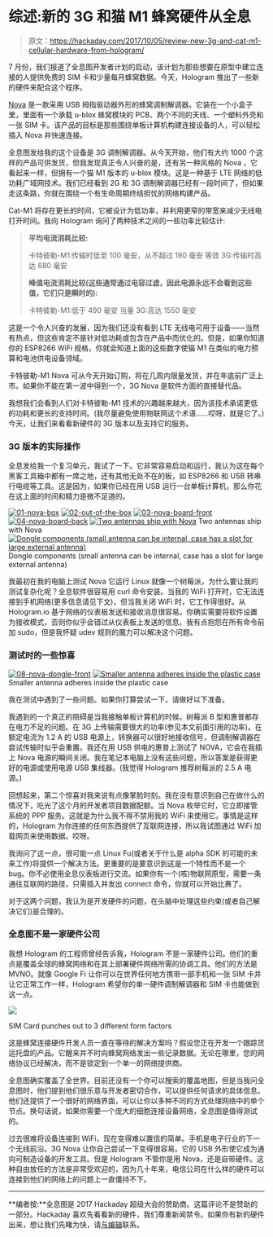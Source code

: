 # 综述:新的 3G 和猫 M1 蜂窝硬件从全息

> 原文：<https://hackaday.com/2017/10/05/review-new-3g-and-cat-m1-cellular-hardware-from-hologram/>

7 月份，我们报道了全息图开发者计划的启动，该计划为那些想要在原型中建立连接的人提供免费的 SIM 卡和少量每月蜂窝数据。今天，Hologram 推出了一些新的硬件来配合这个程序。

[Nova](https://hologram.io/nova/) 是一款采用 USB 拇指驱动器外形的蜂窝调制解调器。它装在一个小盒子里，里面有一个承载 u-blox 蜂窝模块的 PCB、两个不同的天线、一个塑料外壳和一张 SIM 卡。该产品的目标是那些围绕单板计算机构建连接设备的人，可以轻松插入 Nova 并快速连接。

全息图发给我的这个设备是 3G 调制解调器。从今天开始，他们有大约 1000 个这样的产品可供发货，但我发现真正令人兴奋的是，还有另一种风格的 Nova ，它看起来一样，但拥有一个猫 M1 版本的 u-blox 模块。这是一种基于 LTE 网络的低功耗广域网技术。我们已经看到 2G 和 3G 调制解调器已经有一段时间了，但如果走这条路，你就在围绕一个有生命周期终结担忧的网络构建产品。

Cat-M1 将存在更长的时间，它被设计为低功率，并利用更窄的带宽来减少无线电打开时间。我向 Hologram 询问了两种技术之间的一些功率比较估计:

> **平均电流消耗比较:**
> 
> 卡特彼勒-M1:传输时低至 100 毫安，从不超过 190 毫安
> 等效 3G:传输时高达 680 毫安
> 
> **峰值电流消耗比较(这些通常通过电容过滤，因此电源永远不会看到这些值，它们只是瞬时的):**
> 
> 卡特彼勒-M1:低于 490 毫安
> 当量 3G:高达 1550 毫安

这是一个令人兴奋的发展，因为我们还没有看到 LTE 无线电可用于设备——当然有热点，但这些肯定不是针对低功耗或包含在产品中而优化的。但是，如果你知道你的 ESP8266 WiFi 规格，你就会知道上面的这些数字使猫 M1 在类似的电力预算和电池供电设备领域。

卡特彼勒-M1 Nova 可从今天开始订购，将在几周内限量发货，并在年底前广泛上市。如果你不能在第一波中得到一个，3G Nova 是软件方面的直接替代品。

我想我们会看到人们对卡特彼勒-M1 技术的兴趣越来越大，因为该技术承诺更低的功耗和更长的支持时间。(我尽量避免使用物联网这个术语……哎呀，就是它了。)今天，让我们来看看新硬件的 3G 版本以及支持它的服务。

### 3G 版本的实际操作

全息发给我一个复习单元，我试了一下。它非常容易启动和运行，我认为这在每个黑客工具箱中都有一席之地，还有其他无处不在的板，如 ESP8266 和 USB 转串行电缆等工具。这是因为，如果你已经在用 USB 运行一台单板计算机，那么你花在这上面的时间和精力是微不足道的。

 [![01-nova-box](img/77910a7db6e30d3806d67aaef8158baf.png "01-nova-box")](https://hackaday.com/2017/10/05/review-new-3g-and-cat-m1-cellular-hardware-from-hologram/01-nova-box/)  [![02-out-of-the-box](img/49ae00bfef7cd1f5e9072ca7346ce1da.png "02-out-of-the-box")](https://hackaday.com/2017/10/05/review-new-3g-and-cat-m1-cellular-hardware-from-hologram/02-out-of-the-box/)  [![03-nova-board-front](img/9f86332c707f0974dd0f57b2ef7ff107.png "03-nova-board-front")](https://hackaday.com/2017/10/05/review-new-3g-and-cat-m1-cellular-hardware-from-hologram/03-nova-board-front/)  [![04-nova-board-back](img/7507a8c19dd69bb7f5a215d86d228548.png "04-nova-board-back")](https://hackaday.com/2017/10/05/review-new-3g-and-cat-m1-cellular-hardware-from-hologram/04-nova-board-back/)  [![Two antennas ship with Nova](img/2985dea25d80d73c5b5fcee3beda81f6.png "05-nova-antenna")](https://hackaday.com/2017/10/05/review-new-3g-and-cat-m1-cellular-hardware-from-hologram/05-nova-antenna/) Two antennas ship with Nova [![Dongle components (small antenna can be internal, case has a slot for large external antenna)](img/905dd1a20442c263a1f79e53b86e0796.png "07-nova-assembly")](https://hackaday.com/2017/10/05/review-new-3g-and-cat-m1-cellular-hardware-from-hologram/07-nova-assembly/) Dongle components (small antenna can be internal, case has a slot for large external antenna)

我最初在我的电脑上测试 Nova 它运行 Linux 就像一个树莓派，为什么要让我的测试复杂化呢？全息软件很容易用 curl 命令安装。当我的 WiFi 打开时，它无法连接到手机网络(更多信息请见下文)，但当我关闭 WiFi 时，它工作得很好。从 Hologram.io 基于网络的仪表板发送和接收消息很容易。你确实需要将软件设置为接收模式，否则你似乎会错过从仪表板上发送的信息。我有点抱怨在所有命令前加 sudo，但是我怀疑 udev 规则的魔力可以解决这个问题。

### 测试时的一些惊喜

 [![08-nova-dongle-front](img/533d3698b33a064cf6db417aedba7554.png "08-nova-dongle-front")](https://hackaday.com/2017/10/05/review-new-3g-and-cat-m1-cellular-hardware-from-hologram/08-nova-dongle-front/)  [![Smaller antenna adheres inside the plastic case](img/d8c05618df0861563b09059d455848e3.png "09-nova-dongle-back")](https://hackaday.com/2017/10/05/review-new-3g-and-cat-m1-cellular-hardware-from-hologram/09-nova-dongle-back/) Smaller antenna adheres inside the plastic case

我在测试中遇到了一些问题。如果你打算尝试一下，请做好以下准备。

我遇到的一个真正的阻碍是当我接触单板计算机的时候。树莓派 B 型和惠普都存在电力不足的问题。在 3G 上传输需要很大的功率(参见本文前面引用的功率)。在额定电流为 1.2 A 的 USB 电源上，转换器可以很好地接收信号，但调制解调器在尝试传输时似乎会重置。我还在用 USB 供电的惠普上测试了 NOVA，它会在我插上 Nova 电源的瞬间关闭。我在笔记本电脑上没有这些问题，所以答案是获得更好的电源或使用电源 USB 集线器。(我觉得 Hologram 推荐树莓派的 2.5 A 电源。)

回想起来，第二个惊喜对我来说有点像掌脸时刻。我在没有意识到自己在做什么的情况下，吃光了这个月的开发者项目数据配额。当 Nova 枚举它时，它立即接管系统的 PPP 服务。这就是为什么我不得不禁用我的 WiFi 来使用它。事情是这样的，Hologram 为你连接的任何东西提供了互联网连接，所以我试图通过 WiFi 加载网页来使用数据。哎呀。

我询问了这一点，很可能一点 Linux Fu(或者关于什么是 alpha SDK 的可能的未来工作)将提供一个解决方法。更重要的是要意识到这是一个特性而不是一个 bug。你不必使用全息仪表板进行交流。如果你有一个(咳)物联网原型，需要一条通往互联网的路径，只需插入并发出 connect 命令，你就可以开始比赛了。

对于这两个问题，我认为是开发硬件的问题，在头脑中处理这些约束(或者自己解决它们)是合理的。

### 全息图不是一家硬件公司

我想 Hologram 的工程师曾经告诉我，Hologram 不是一家硬件公司。他们的重点是覆盖全球的蜂窝网络和在其上部署硬件网络所需的协调工具。他们的方法是 MVNO。就像 Google Fi 让你可以在世界任何地方携带一部手机和一张 SIM 卡并让它正常工作一样，Hologram 希望你的单一硬件调制解调器和 SIM 卡也能做到这一点。

![](img/b7daeba50c10f865ec2edce6d0ee2c6d.png)

SIM Card punches out to 3 different form factors

这是蜂窝连接硬件开发人员一直在等待的解决方案吗？假设您正在开发一个跟踪货运托盘的产品。它醒来并不时向蜂窝网络发出一些记录数据。无论在哪里，您的网络协议已经解决，而不是锁定到一个单一的网络提供商。

全息图确实覆盖了全世界。目前还没有一个你可以搜索的覆盖地图，但是当我问全息图时，他们提到他们很乐意与开发者密切合作，可以提供任何请求的具体信息。他们还提供了一个很好的网络界面，可以让你以多种不同的方式处理网络中的单个节点。换句话说，如果你需要一个庞大的细胞连接设备网络，全息图是值得测试的。

过去很难将设备连接到 WiFi，现在变得难以置信的简单。手机是电子行业的下一个无线前沿。3G Nova 让你自己尝试一下变得很容易。它的 USB 外形使它成为通向可制造设备的开发工具。但是 Hologram 不管你是用 Nova，还是自带硬件。这种自由放任的方法是非常受欢迎的，因为几十年来，电信公司在什么样的硬件可以连接到他们的网络上的问题上一直僵持不下。

* * *

**编者按:**全息图是 2017 Hackaday 超级大会的赞助商。这篇评论不是赞助的一部分。Hackaday 喜欢先看看新的硬件，我们尊重新闻禁令。如果你有新的硬件出来，想让我们先睹为快，请[与编辑](mailto:editor@hackaday.com)联系。